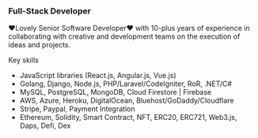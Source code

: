 <h3>Full-Stack Developer</h3>
<p>❤Lovely Senior Software Developer❤ with 10-plus years of experience in collaborating with creative and development teams on the execution of ideas and projects.</p>

<p>Key skills </p>
<ul>
  <li>JavaScript libraries (React.js, Angular.js, Vue.js)</li>
  <li>Golang, Django, Node.js, PHP/Laravel/CodeIgniter, RoR, .NET/C#</li>
  <li>MySQL, PostgreSQL, MongoDB, Cloud Firestore | Firebase</li>
  <li>AWS, Azure, Heroku, DigitalOcean, Bluehost/GoDaddy/Cloudflare</li>
  <li>Stripe, Paypal, Payment Integration</li>
  <li>Ethereum, Solidity, Smart Contract, NFT, ERC20, ERC721, Web3.js, Daps, Defi, Dex</li>
</ul>

